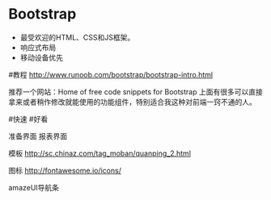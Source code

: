 # Bootstrap

+ 最受欢迎的HTML、CSS和JS框架。
+ 响应式布局
+ 移动设备优先

#教程
http://www.runoob.com/bootstrap/bootstrap-intro.html

推荐一个网站：Home of free code snippets for Bootstrap
上面有很多可以直接拿来或者稍作修改就能使用的功能组件，特别适合我这种对前端一窍不通的人。

#快速
#好看

准备界面
报表界面

模板
http://sc.chinaz.com/tag_moban/quanping_2.html

图标
http://fontawesome.io/icons/

amazeUI导航条